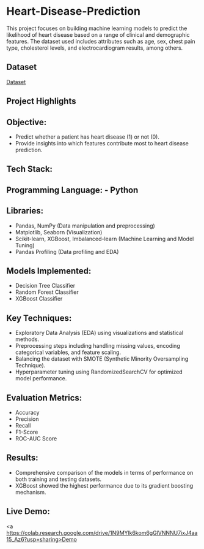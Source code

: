 # Heart-Disease-Prediction
This project focuses on building machine learning models to predict the likelihood of heart disease based on a range of clinical and demographic features. The dataset used includes attributes such as age, sex, chest pain type, cholesterol levels, and electrocardiogram results, among others.
## Dataset
<a href="https://github.com/abhisheksaha1994/Heart-Disease-Prediction/blob/main/heart_full_dataset.csv">Dataset</a>
## Project Highlights
## Objective:

- Predict whether a patient has heart disease (1) or not (0).
- Provide insights into which features contribute most to heart disease prediction.

## Tech Stack:

## Programming Language: - Python
## Libraries:
- Pandas, NumPy (Data manipulation and preprocessing)
- Matplotlib, Seaborn (Visualization)
- Scikit-learn, XGBoost, Imbalanced-learn (Machine Learning and Model Tuning)
- Pandas Profiling (Data profiling and EDA)

## Models Implemented:
- Decision Tree Classifier
- Random Forest Classifier
- XGBoost Classifier

## Key Techniques:
- Exploratory Data Analysis (EDA) using visualizations and statistical methods.
- Preprocessing steps including handling missing values, encoding categorical variables, and feature scaling.
- Balancing the dataset with SMOTE (Synthetic Minority Oversampling Technique).
- Hyperparameter tuning using RandomizedSearchCV for optimized model performance.

## Evaluation Metrics:
- Accuracy
- Precision
- Recall
- F1-Score
- ROC-AUC Score

## Results:
- Comprehensive comparison of the models in terms of performance on both training and testing datasets.
- XGBoost showed the highest performance due to its gradient boosting mechanism.
## Live Demo:
<a https://colab.research.google.com/drive/1N9MYlk6kom6gGlVNNNU7ixJ4aa15_Az6?usp=sharing>Demo</a>
